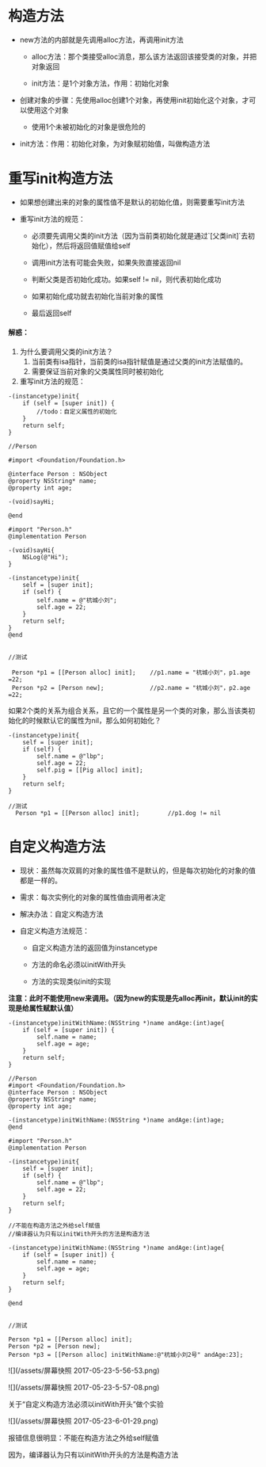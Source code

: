 # 构造方法

* new方法的内部就是先调用alloc方法，再调用init方法

  * alloc方法：那个类接受alloc消息，那么该方法返回该接受类的对象，并把对象返回

  * init方法：是1个对象方法，作用：初始化对象

* 创建对象的步骤：先使用alloc创建1个对象，再使用init初始化这个对象，才可以使用这个对象

  * 使用1个未被初始化的对象是很危险的

* init方法：作用：初始化对象，为对象赋初始值，叫做构造方法

# 重写init构造方法

* 如果想创建出来的对象的属性值不是默认的初始化值，则需要重写init方法

* 重写init方法的规范：

  * 必须要先调用父类的init方法（因为当前类初始化就是通过\`\[父类init\]\`去初始化），然后将返回值赋值给self

  * 调用init方法有可能会失败，如果失败直接返回nil

  * 判断父类是否初始化成功。如果self != nil，则代表初始化成功

  * 如果初始化成功就去初始化当前对象的属性

  * 最后返回self

#### 解惑：

1. 为什么要调用父类的init方法？
   1. 当前类有isa指针，当前类的isa指针赋值是通过父类的init方法赋值的。
   2. 需要保证当前对象的父类属性同时被初始化
2. 重写init方法的规范：

```
-(instancetype)init{
    if (self = [super init]) {
        //todo：自定义属性的初始化
    }
    return self;
}
```

```
//Person

#import <Foundation/Foundation.h>

@interface Person : NSObject
@property NSString* name;
@property int age;

-(void)sayHi;

@end

#import "Person.h"
@implementation Person

-(void)sayHi{
    NSLog(@"Hi");
}

-(instancetype)init{
    self = [super init];
    if (self) {
        self.name = @"杭城小刘";
        self.age = 22;
    }
    return self;
}
@end


//测试

 Person *p1 = [[Person alloc] init];    //p1.name = "杭城小刘"，p1.age =22;
 Person *p2 = [Person new];             //p2.name = "杭城小刘"，p2.age =22;
```

如果2个类的关系为组合关系，且它的一个属性是另一个类的对象，那么当该类初始化的时候默认它的属性为nil，那么如何初始化？

```
-(instancetype)init{
    self = [super init];
    if (self) {
        self.name = @"lbp";
        self.age = 22;
        self.pig = [[Pig alloc] init];
    }
    return self;
}

//测试
  Person *p1 = [[Person alloc] init];        //p1.dog != nil
```

# 自定义构造方法

* 现状：虽然每次双肩的对象的属性值不是默认的，但是每次初始化的对象的值都是一样的。

* 需求：每次实例化的对象的属性值由调用者决定

* 解决办法：自定义构造方法

* 自定义构造方法规范：

  * 自定义构造方法的返回值为instancetype

  * 方法的命名必须以initWith开头

  * 方法的实现类似init的实现

**注意：此时不能使用new来调用。（因为new的实现是先alloc再init，默认init的实现是给属性赋默认值）**

```
-(instancetype)initWithName:(NSString *)name andAge:(int)age{
    if (self = [super init]) {
        self.name = name;
        self.age = age;
    }
    return self;
}
```

```
//Person
#import <Foundation/Foundation.h>
@interface Person : NSObject
@property NSString* name;
@property int age;

-(instancetype)initWithName:(NSString *)name andAge:(int)age;
@end

#import "Person.h"
@implementation Person

-(instancetype)init{
    self = [super init];
    if (self) {
        self.name = @"lbp";
        self.age = 22;
    }
    return self;
}

//不能在构造方法之外给self赋值
//编译器认为只有以initWith开头的方法是构造方法

-(instancetype)initWithName:(NSString *)name andAge:(int)age{
    if (self = [super init]) {
        self.name = name;
        self.age = age;
    }
    return self;
}

@end


//测试

Person *p1 = [[Person alloc] init];
Person *p2 = [Person new];    
Person *p3 = [[Person alloc] initWithName:@"杭城小刘2号" andAge:23];
```

![](/assets/屏幕快照 2017-05-23-5-56-53.png)

![](/assets/屏幕快照 2017-05-23-5-57-08.png)

关于“自定义构造方法必须以initWith开头”做个实验

![](/assets/屏幕快照 2017-05-23-6-01-29.png)

报错信息很明显：不能在构造方法之外给self赋值

因为，编译器认为只有以initWith开头的方法是构造方法


